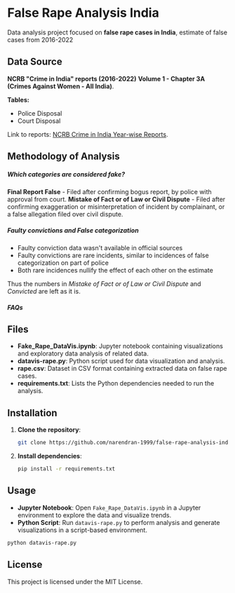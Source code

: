 
# False Rape Analysis India

Data analysis project focused on **false rape cases in India**, estimate of false cases from 2016-2022

## Data Source

**NCRB "Crime in India" reports (2016-2022)**
**Volume 1 - Chapter 3A (Crimes Against Women - All India)**.

**Tables:**
- Police Disposal
- Court Disposal

Link to reports: [NCRB Crime in India Year-wise Reports](https://ncrb.gov.in/crime-in-india-year-wise.html?year=2022).

## Methodology of Analysis

##### Which categories are considered fake?
**Final Report False** - Filed after confirming bogus report, by police with approval from court.
**Mistake of Fact or of Law or Civil Dispute** - Filed after confirming exaggeration or misinterpretation of incident by complainant, or a false allegation filed over civil dispute.

##### Faulty convictions and False categorization
- Faulty conviction data wasn't available in official sources
- Faulty convictions are rare incidents, similar to incidences of false categorization on part of police
- Both rare incidences nullify the effect of each other on the estimate

Thus the numbers in *Mistake of Fact or of Law or Civil Dispute* and *Convicted* are left as it is.

##### FAQs


## Files

- **Fake_Rape_DataVis.ipynb**: Jupyter notebook containing visualizations and exploratory data analysis of related data.
- **datavis-rape.py**: Python script used for data visualization and analysis.
- **rape.csv**: Dataset in CSV format containing extracted data on false rape cases.
- **requirements.txt**: Lists the Python dependencies needed to run the analysis.

## Installation

1. **Clone the repository**:
   ```bash
   git clone https://github.com/narendran-1999/false-rape-analysis-india.git
   ```

2. **Install dependencies**:
   ```bash
   pip install -r requirements.txt
   ```

## Usage

- **Jupyter Notebook**: Open `Fake_Rape_DataVis.ipynb` in a Jupyter environment to explore the data and visualize trends.
- **Python Script**: Run `datavis-rape.py` to perform analysis and generate visualizations in a script-based environment.

```bash
python datavis-rape.py
```

## License

This project is licensed under the MIT License.
